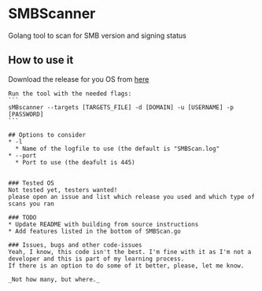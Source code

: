 # SMBScanner
 Golang tool to scan for SMB version and signing status

## How to use it
Download the release for you OS from [here](https://github.com/xFreed0m/SMBScanner/releases)
````
Run the tool with the needed flags:
```
sMBscanner --targets [TARGETS_FILE] -d [DOMAIN] -u [USERNAME] -p [PASSWORD]
```

## Options to consider
* -l
  * Name of the logfile to use (the default is "SMBScan.log"
* --port
  * Port to use (the deafult is 445)
 

### Tested OS
Not tested yet, testers wanted!
please open an issue and list which release you used and which type of scans you ran

### TODO
* Update README with building from source instructions
* Add features listed in the bottom of SMBScan.go

### Issues, bugs and other code-issues
Yeah, I know, this code isn't the best. I'm fine with it as I'm not a developer and this is part of my learning process.
If there is an option to do some of it better, please, let me know.

_Not how many, but where._
